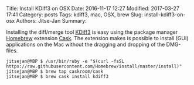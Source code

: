 Title: Install KDiff3 on OSX
Date: 2016-11-17 12:27
Modified: 2017-03-27 17:41
Category: posts
Tags: kdiff3, mac, OSX, brew
Slug: install-kdiff3-on-osx
Authors: Jitse-Jan
Summary: 

Installing the diff/merge tool [KDiff3](http://kdiff3.sourceforge.net) is easy using the package manager [Homebrew](http://brew.s) extension [Cask](https://caskroom.github.io). The extension makes is possible to install (GUI) applications on the Mac without the dragging and dropping of the DMG-files.

``` shell
jitsejan@MBP $ /usr/bin/ruby -e "$(curl -fsSL https://raw.githubusercontent.com/Homebrew/install/master/install)"
jitsejan@MBP $ brew tap caskroom/cask
jitsejan@MBP $ brew cask install kdiff3
```